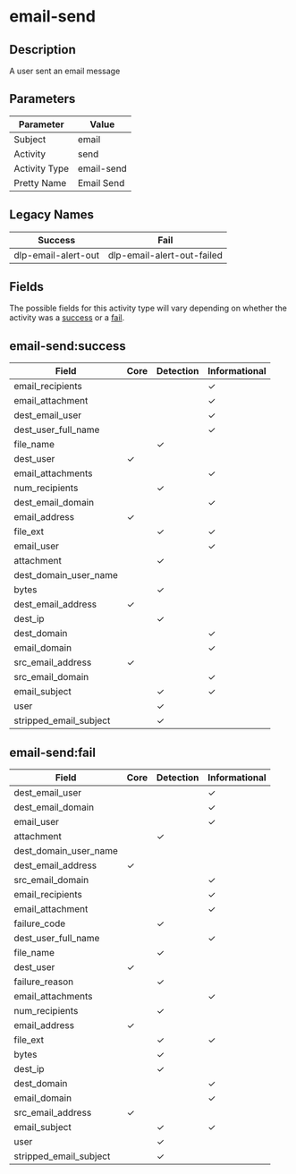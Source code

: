email-send
==========

Description
-----------
A user sent an email message

Parameters
----------
| Parameter     | Value      |
| ------------- | ---------- |
| Subject       | email      |
| Activity      | send       |
| Activity Type | email-send |
| Pretty Name   | Email Send |

Legacy Names
------------
| Success                 | Fail                           |
| ----------------------- | ------------------------------ |
| dlp-email-alert-out<br> | dlp-email-alert-out-failed<br> |

Fields
------

The possible fields for this activity type will vary depending on whether the activity was a [success](#email-sendsuccess) or a [fail](#email-sendfail).


email-send:success
------------------

| Field                  | Core     | Detection | Informational |
| ---------------------- | -------- | --------- | ------------- |
| email_recipients       |          |           | &#10003;      |
| email_attachment       |          |           | &#10003;      |
| dest_email_user        |          |           | &#10003;      |
| dest_user_full_name    |          |           | &#10003;      |
| file_name              |          | &#10003;  |               |
| dest_user              | &#10003; |           |               |
| email_attachments      |          |           | &#10003;      |
| num_recipients         |          | &#10003;  |               |
| dest_email_domain      |          |           | &#10003;      |
| email_address          | &#10003; |           |               |
| file_ext               |          | &#10003;  | &#10003;      |
| email_user             |          |           | &#10003;      |
| attachment             |          | &#10003;  |               |
| dest_domain_user_name  |          |           |               |
| bytes                  |          | &#10003;  |               |
| dest_email_address     | &#10003; |           |               |
| dest_ip                |          | &#10003;  |               |
| dest_domain            |          |           | &#10003;      |
| email_domain           |          |           | &#10003;      |
| src_email_address      | &#10003; |           |               |
| src_email_domain       |          |           | &#10003;      |
| email_subject          |          | &#10003;  | &#10003;      |
| user                   |          | &#10003;  |               |
| stripped_email_subject |          | &#10003;  |               |

email-send:fail
---------------

| Field                  | Core     | Detection | Informational |
| ---------------------- | -------- | --------- | ------------- |
| dest_email_user        |          |           | &#10003;      |
| dest_email_domain      |          |           | &#10003;      |
| email_user             |          |           | &#10003;      |
| attachment             |          | &#10003;  |               |
| dest_domain_user_name  |          |           |               |
| dest_email_address     | &#10003; |           |               |
| src_email_domain       |          |           | &#10003;      |
| email_recipients       |          |           | &#10003;      |
| email_attachment       |          |           | &#10003;      |
| failure_code           |          | &#10003;  |               |
| dest_user_full_name    |          |           | &#10003;      |
| file_name              |          | &#10003;  |               |
| dest_user              | &#10003; |           |               |
| failure_reason         |          | &#10003;  |               |
| email_attachments      |          |           | &#10003;      |
| num_recipients         |          | &#10003;  |               |
| email_address          | &#10003; |           |               |
| file_ext               |          | &#10003;  | &#10003;      |
| bytes                  |          | &#10003;  |               |
| dest_ip                |          | &#10003;  |               |
| dest_domain            |          |           | &#10003;      |
| email_domain           |          |           | &#10003;      |
| src_email_address      | &#10003; |           |               |
| email_subject          |          | &#10003;  | &#10003;      |
| user                   |          | &#10003;  |               |
| stripped_email_subject |          | &#10003;  |               |